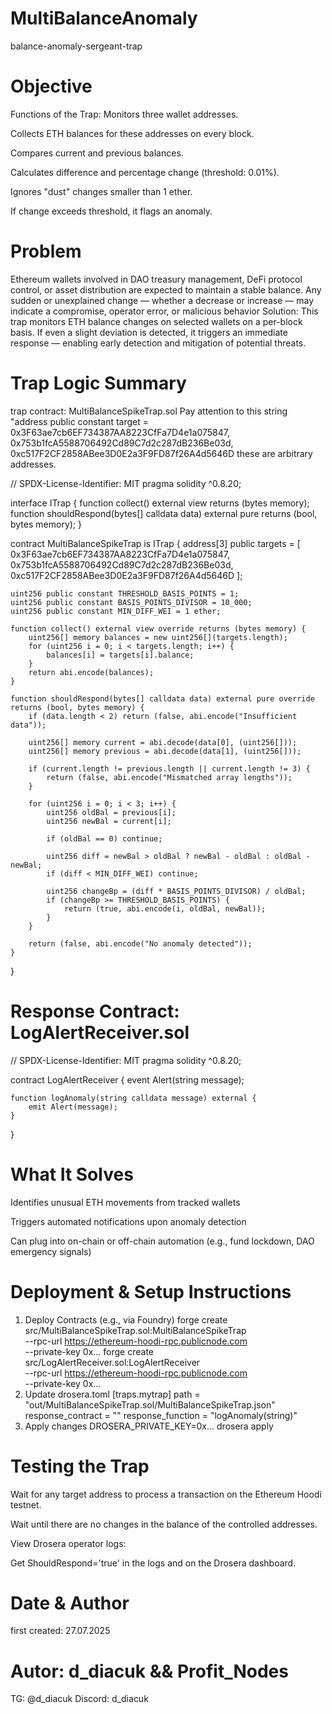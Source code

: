 # MultiBalanceAnomaly
balance-anomaly-sergeant-trap
# Objective 
Functions of the Trap:
Monitors three wallet addresses.

Collects ETH balances for these addresses on every block.

Compares current and previous balances.

Calculates difference and percentage change (threshold: 0.01%).

Ignores "dust" changes smaller than 1 ether.

If change exceeds threshold, it flags an anomaly.
# Problem
Ethereum wallets involved in DAO treasury management, DeFi protocol control, or asset distribution are expected to maintain a stable balance. Any sudden or unexplained change — whether a decrease or increase — may indicate a compromise, operator error, or malicious behavior
Solution: This trap monitors ETH balance changes on selected wallets on a per-block basis. If even a slight deviation is detected, it triggers an immediate response — enabling early detection and mitigation of potential threats.
# Trap Logic Summary
trap contract: MultiBalanceSpikeTrap.sol
Pay attention to this string "address public constant target =
0x3F63ae7cb6EF734387AA8223CfFa7D4e1a075847,
0x753b1fcA5588706492Cd89C7d2c287dB236Be03d,
0xc517F2CF2858ABee3D0E2a3F9FD87f26A4d5646D
these are arbitrary addresses.

// SPDX-License-Identifier: MIT
pragma solidity ^0.8.20;

interface ITrap {
    function collect() external view returns (bytes memory);
    function shouldRespond(bytes[] calldata data) external pure returns (bool, bytes memory);
}

contract MultiBalanceSpikeTrap is ITrap {
    address[3] public targets = [
        0x3F63ae7cb6EF734387AA8223CfFa7D4e1a075847,
        0x753b1fcA5588706492Cd89C7d2c287dB236Be03d,
        0xc517F2CF2858ABee3D0E2a3F9FD87f26A4d5646D
    ];

    uint256 public constant THRESHOLD_BASIS_POINTS = 1;
    uint256 public constant BASIS_POINTS_DIVISOR = 10_000;
    uint256 public constant MIN_DIFF_WEI = 1 ether;

    function collect() external view override returns (bytes memory) {
        uint256[] memory balances = new uint256[](targets.length);
        for (uint256 i = 0; i < targets.length; i++) {
            balances[i] = targets[i].balance;
        }
        return abi.encode(balances);
    }

    function shouldRespond(bytes[] calldata data) external pure override returns (bool, bytes memory) {
        if (data.length < 2) return (false, abi.encode("Insufficient data"));

        uint256[] memory current = abi.decode(data[0], (uint256[]));
        uint256[] memory previous = abi.decode(data[1], (uint256[]));

        if (current.length != previous.length || current.length != 3) {
            return (false, abi.encode("Mismatched array lengths"));
        }

        for (uint256 i = 0; i < 3; i++) {
            uint256 oldBal = previous[i];
            uint256 newBal = current[i];

            if (oldBal == 0) continue;

            uint256 diff = newBal > oldBal ? newBal - oldBal : oldBal - newBal;
            if (diff < MIN_DIFF_WEI) continue;

            uint256 changeBp = (diff * BASIS_POINTS_DIVISOR) / oldBal;
            if (changeBp >= THRESHOLD_BASIS_POINTS) {
                return (true, abi.encode(i, oldBal, newBal));
            }
        }

        return (false, abi.encode("No anomaly detected"));
    }
}

# Response Contract: LogAlertReceiver.sol
// SPDX-License-Identifier: MIT
pragma solidity ^0.8.20;

contract LogAlertReceiver {
    event Alert(string message);

    function logAnomaly(string calldata message) external {
        emit Alert(message);
    }
}
# What It Solves
Identifies unusual ETH movements from tracked wallets

Triggers automated notifications upon anomaly detection

Can plug into on-chain or off-chain automation (e.g., fund lockdown, DAO emergency signals)
# Deployment & Setup Instructions
1. Deploy Contracts (e.g., via Foundry)
   forge create src/MultiBalanceSpikeTrap.sol:MultiBalanceSpikeTrap \
  --rpc-url https://ethereum-hoodi-rpc.publicnode.com \
  --private-key 0x...
   forge create src/LogAlertReceiver.sol:LogAlertReceiver \
  --rpc-url https://ethereum-hoodi-rpc.publicnode.com \
  --private-key 0x...
2. Update drosera.toml
   [traps.mytrap]
path = "out/MultiBalanceSpikeTrap.sol/MultiBalanceSpikeTrap.json"
response_contract = "<LogAlertReceiver address>"
response_function = "logAnomaly(string)"
3. Apply changes
   DROSERA_PRIVATE_KEY=0x... drosera apply
# Testing the Trap

Wait for any target address to process a transaction on the Ethereum Hoodi testnet.

Wait until there are no changes in the balance of the controlled addresses.

View Drosera operator logs:

Get ShouldRespond='true' in the logs and on the Drosera dashboard.
# Date & Author
first created: 27.07.2025
# Autor:  d_diacuk && Profit_Nodes
TG: @d_diacuk
Discord: d_diacuk
